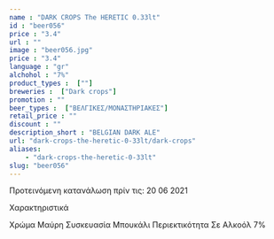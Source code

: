 ```yaml
---
name : "DARK CROPS The HERETIC 0.33lt"
id : "beer056"
price : "3.4"
url : ""
image : "beer056.jpg"
price : "3.4"
language : "gr"
alchohol : "7%"
product_types :  [""]
breweries :  ["Dark crops"]
promotion : ""
beer_types :  ["ΒΕΛΓΙΚΕΣ/ΜΟΝΑΣΤΗΡΙΑΚΕΣ"]
retail_price : ""
discount : ""
description_short : "BELGIAN DARK ALE"
url: "dark-crops-the-heretic-0-33lt/dark-crops"
aliases: 
    - "dark-crops-the-heretic-0-33lt"
slug: "beer056"
---
```


Προτεινόμενη κατανάλωση πρίν τις: 20 06 2021

Χαρακτηριστικά

Χρώμα
Μαύρη
Συσκευασία
Μπουκάλι
Περιεκτικότητα Σε Αλκοόλ
7%